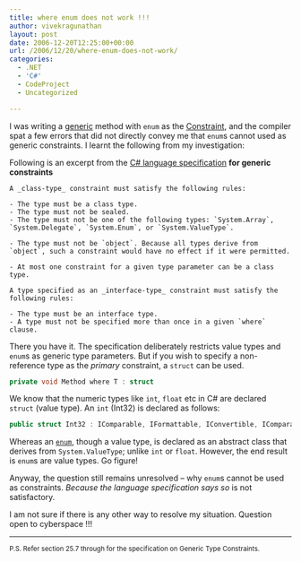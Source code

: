 ```yaml
---
title: where enum does not work !!!
author: vivekragunathan
layout: post
date: 2006-12-20T12:25:00+00:00
url: /2006/12/20/where-enum-does-not-work/
categories:
  - .NET
  - 'C#'
  - CodeProject
  - Uncategorized

---
```


I was writing a [generic](http://msdn2.microsoft.com/en-us/library/0x6a29h6.aspx) method with `enum` as the [Constraint](http://msdn2.microsoft.com/en-us/library/d5x73970.aspx), and the compiler spat a few errors that did not directly convey me that `enum`s cannot used as generic constraints. I learnt the following from my investigation:

Following is an excerpt from the [C# language specification](http://www.ecma-international.org/publications/files/ECMA-ST/Ecma-334.pdf) **for generic constraints**

```
A _class-type_ constraint must satisfy the following rules:

- The type must be a class type.
- The type must not be sealed.
- The type must not be one of the following types: `System.Array`, `System.Delegate`, `System.Enum`, or `System.ValueType`.

- The type must not be `object`. Because all types derive from `object`, such a constraint would have no effect if it were permitted.

- At most one constraint for a given type parameter can be a class type.

A type specified as an _interface-type_ constraint must satisfy the following rules:

- The type must be an interface type.
- A type must not be specified more than once in a given `where` clause.
```

There you have it. The specification deliberately restricts value types and `enum`s as generic type parameters. But if you wish to specify a non-reference type as the *primary* constraint, a `struct` can be used.

```csharp
private void Method where T : struct
```

We know that the numeric types like `int`, `float` etc in C# are declared `struct` (value type). An `int` (Int32) is declared as follows:

```csharp
public struct Int32 : IComparable, IFormattable, IConvertible, IComparable, IEquatable
```

Whereas an [`enum`](http://msdn2.microsoft.com/en-us/library/system.enum.aspx), though a value type, is declared as an abstract class that derives from `System.ValueType`; unlike `int` or `float`. However, the end result is `enum`s are value types. Go figure!

Anyway, the question still remains unresolved – why `enum`s cannot be used as constraints. *Because the language specification says so* is not satisfactory.

I am not sure if there is any other way to resolve my situation. Question open to cyberspace !!!

------

<small>P.S. Refer section 25.7 through for the specification on Generic Type Constraints.</small>